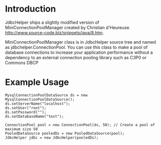 # Introduction #

JdbcHelper ships a slightly modified version of MiniConnectionPoolManager created by Christian d'Heureuse. http://www.source-code.biz/snippets/java/8.htm.

MiniConnectionPoolManager class is in JdbcHelper source tree and named as jdbchelper.ConnectionPool. You can use this class to make a pool of database connections to increase your application performance without a dependency to an external connection pooling library such as C3P0 or Commons DBCP

# Example Usage #

```
MysqlConnectionPoolDataSource ds = new MysqlConnectionPoolDataSource();
ds.setServerName("localhost");
ds.setUser("root");
ds.setPassword("");
ds.setDatabaseName("test");

ConnectionPool pool = new ConnectionPool(ds, 50); // Create a pool of maximum size 50
PooledDataSource pooledDs = new PooledDataSource(pool);
JdbcHelper jdbc = new JdbcHelper(pooledDs);
```